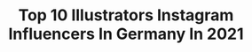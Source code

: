---
title: Top 10 Illustrators Instagram Influencers In Germany In 2021
description: >-
  Find top illustrators Instagram influencers in Germany in 2021. Most popular hashtags: #illustration #portrait #color #art.
platform: Instagram
hits: 172
text_top: Discover the top-rated Instagram accounts on inBeat.
text_bottom: Our search engine holds 172 Instagram influencers like this in Germany for you to work with.
profiles:
  - username: "yvurdem"
    fullname: >-
      Yaşar Vurdem
    bio: >-
      Digital Artist / Illustrator ⬇️My Tutorials and brushes⬇️
    location: "Germany"
    followers: 103430
    engagement: 427
    commentsToLikes: 0.033953
    id: ck0w49s6nxi1t0i19ifr4g266
    verified: false
    hashtags: "#moon, #paintings, #realisticdrawing, #behance"
  - username: "ilkabruehl"
    fullname: >-
      Ilka Brühl
    bio: >-
      Autorin | Illustratorin | Mutmacherin 🎙️Podcast 'Du bist wunderbar' 📖 Bilderbuch 'Milo - der Naschkater'
    location: "Germany"
    followers: 31431
    engagement: 286
    commentsToLikes: 0.040064
    id: ck6trg2d9ys4k0j71jrkkskpl
    verified: false
    hashtags: "#sprichdr, #gegencybermobbing, #gemeinsamstark, #gegenmobbing"
  - username: "luciekx"
    fullname: >-
      Lucy
    bio: >-
      vintage fashion | veganism | sustainability illustrator @lucy.bohr shooting film @fernsichten
    location: "Germany"
    followers: 68791
    engagement: 462
    commentsToLikes: 0.012360
    id: ck0vvwqlyr4430i19odxqjf2x
    verified: false
    hashtags: "#euinmyregion, #dingdongeu, #dingdongde, #naturalbeauty"
  - username: "d.aliah"
    fullname: >-
      Daliah Morena ダリーア
    bio: >-
      Digital Illustrator 🧚🏽‍♀️ ❥ art page @daliahmorena ✨
    location: "Germany"
    followers: 3023
    engagement: 2101
    commentsToLikes: 0.044588
    id: ck5cii4ojsonp0i11h980it89
    verified: false
    hashtags: "#anime, #werbung, #primevideo, #toonmechallenge"
  - username: "josilix"
    fullname: >-
      Josilix ✨ Illustrator | Artist
    bio: >-
      🇩🇪 Berlin | 24 🎨 Traditional Illustrator 🌸 B.A. of Design [Student] 📩 officialjosilix@gmail.com
    location: "Germany"
    followers: 34462
    engagement: 1007
    commentsToLikes: 0.061453
    id: ck14k2t8gng800i19mc2gjbml
    verified: false
    hashtags: "#chameleonartproducts, #arteza, #ad, #chameleonpens"
  - username: "doriglory3110"
    fullname: >-
      Doreen Albrecht | Photography
    bio: >-
      Graphic designer and digital Artist from Germany Photoshop, Indesign, Illustrator | ipad + Procreate My Art available on my website 👇🏻
    location: "Germany"
    followers: 18405
    engagement: 926
    commentsToLikes: 0.100294
    id: ck5cgoarsp81a0i11wbg37gm2
    verified: false
    hashtags: "#superb, #vizoturk, #igbest, #tv"
  - username: "franziska_maria_art"
    fullname: >-
      🌟Franzi ♡ thanks for 7 k🌟
    bio: >-
      🎃 • Art between cute & nerdy 🍭 • Illustrator: dm me for prints or commissions 🎬 • Movie and fantasy addict ⚜ • FB: franziska_maria_art
    location: "Germany"
    followers: 7010
    engagement: 1818
    commentsToLikes: 0.145163
    id: ck8wgf3a7h8en0j7872u9yk33
    verified: false
    hashtags: "#disneydrawing, #sketchingdaily, #artisthelp, #drawingfaces"
  - username: "milamarquis"
    fullname: >-
      mila marquis
    bio: >-
      Freelance Illustrator . living in cloud-cuckoo-land . contact: milamarquis@gmx.de . all pics copyright mila marquis .
    location: "Germany"
    followers: 5115
    engagement: 1193
    commentsToLikes: 0.126853
    id: ckf5vhiotomjg0j235jjydahr
    verified: false
    hashtags: "#cartepostale, #instahappiness, #gru, #somewhereovertherainbow"
  - username: "caricarimusic"
    fullname: >-
      CARI CARI
    bio: >-
      1/2 of Cari Cari 🥁Drummer, Filmmaker & Illustrator //
    location: "Germany"
    followers: 6768
    engagement: 689
    commentsToLikes: 0.025964
    id: ck138hz2agbxs0i19yu1dlwfs
    verified: false
    hashtags: "#illustration, #analogfilm, #analogphotography, #musiciansofinstagram"
  - username: "damienvignaux"
    fullname: >-
      Damien Vignaux
    bio: >-
      Berlin/Biarritz. Film director, photographer, collage illustrator. Maison Vignaux with mom boss @jaqvignaux
    location: "Germany"
    followers: 30190
    engagement: 417
    commentsToLikes: 0.006871
    id: ck5ce6sdakftw0i11l5lfv0yw
    verified: false
    hashtags: "#portra, #pentax645, #portra400, #kodakfilm"
---